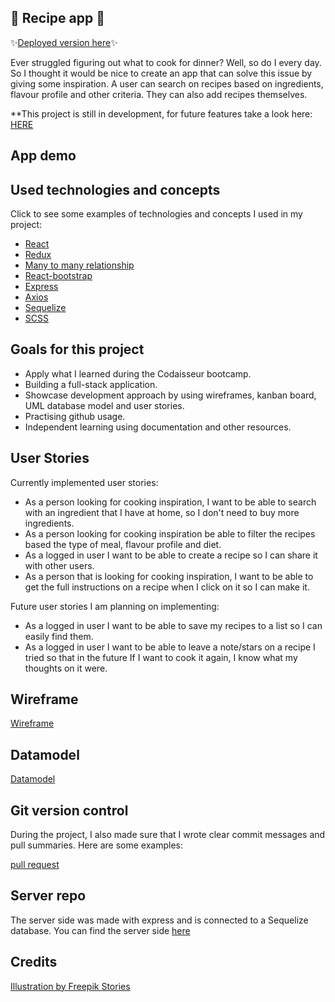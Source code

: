 ## 🥘 Recipe app 🍴

✨[Deployed version here](https://recipefilterapp.netlify.app/)✨

Ever struggled figuring out what to cook for dinner? Well, so do I every day. So I thought it would be nice to create an app that can solve this issue by giving some inspiration. A user can search on recipes based on ingredients, flavour profile and other criteria. They can also add recipes themselves.

\*\*This project is still in development, for future features take a look here:
[HERE](https://github.com/JenniSvensson/Recipe-app-client/projects/1)

## App demo

## Used technologies and concepts

Click to see some examples of technologies and concepts I used in my project:

- [React](https://github.com/JenniSvensson/Recipe-app-client/blob/master/src/App.js)
- [Redux](https://github.com/JenniSvensson/Recipe-app-client/blob/master/src/store/recipe/actions.js)
- [Many to many relationship](https://github.com/JenniSvensson/Recipe-app-server/blob/master/models/recipeingredients.js)
- [React-bootstrap](https://github.com/JenniSvensson/Recipe-app-client/blob/master/src/pages/RecipeDetails/index.js)
- [Express](https://github.com/JenniSvensson/Recipe-app-server/blob/master/index.js)
- [Axios]()
- [Sequelize]()
- [SCSS]()

## Goals for this project

- Apply what I learned during the Codaisseur bootcamp.
- Building a full-stack application.
- Showcase development approach by using wireframes, kanban board, UML database model and user stories.
- Practising github usage.
- Independent learning using documentation and other resources.

## User Stories

Currently implemented user stories:

- As a person looking for cooking inspiration, I want to be able to search with an ingredient that I have at home, so I don't need to buy more ingredients.
- As a person looking for cooking inspiration be able to filter the recipes based the type of meal, flavour profile and diet.
- As a logged in user I want to be able to create a recipe so I can share it with other users.
- As a person that is looking for cooking inspiration, I want to be able to get the full instructions on a recipe when I click on it so I can make it.

Future user stories I am planning on implementing:

- As a logged in user I want to be able to save my recipes to a list so I can easily find them.
- As a logged in user I want to be able to leave a note/stars on a recipe I tried so that in the future If I want to cook it again, I know what my thoughts on it were.

## Wireframe

[Wireframe](https://github.com/JenniSvensson/Recipe-app-client/blob/development/readme-pictures/wireframe.png)

## Datamodel

[Datamodel](https://github.com/JenniSvensson/Recipe-app-client/blob/development/readme-pictures/database.svg)

## Git version control

During the project, I also made sure that I wrote clear commit messages and pull summaries. Here are some examples:

[pull request](https://github.com/JenniSvensson/Recipe-app-client/pull/7)

## Server repo

The server side was made with express and is connected to a Sequelize database. You can find the server side [here](https://github.com/JenniSvensson/Recipe-app-server)

## Credits

[Illustration by Freepik Stories](https://stories.freepik.com/hobby)
